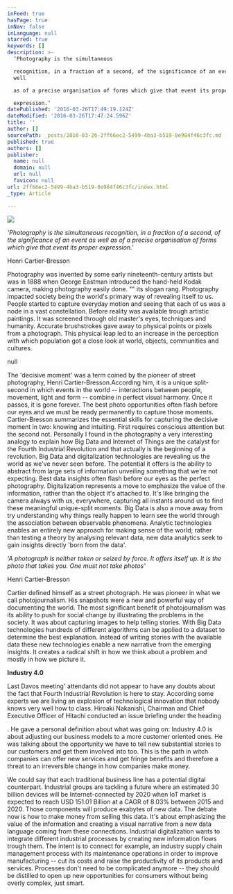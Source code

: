 ```yaml
---
inFeed: true
hasPage: true
inNav: false
inLanguage: null
starred: true
keywords: []
description: >-
  ‘Photography is the simultaneous

  recognition, in a fraction of a second, of the significance of an event as
  well

  as of a precise organisation of forms which give that event its proper

  expression.’
datePublished: '2016-03-26T17:49:19.124Z'
dateModified: '2016-03-26T17:47:24.596Z'
title: ''
author: []
sourcePath: _posts/2016-03-26-2ff66ec2-5499-4ba3-b519-8e984f46c3fc.md
published: true
authors: []
publisher:
  name: null
  domain: null
  url: null
  favicon: null
url: 2ff66ec2-5499-4ba3-b519-8e984f46c3fc/index.html
_type: Article

---
```

![](https://the-grid-user-content.s3-us-west-2.amazonaws.com/bb0327ee-0fdb-4b71-9750-69e8bd830349.jpg)

_'Photography is the simultaneous
recognition, in a fraction of a second, of the significance of an event as well
as of a precise organisation of forms which give that event its proper
expression.'_

Henri Cartier-Bresson

Photography was invented by some early nineteenth-century
artists but was in 1888 when George Eastman introduced the hand-held Kodak
camera, making photography easily done. "" its slogan rang. Photography impacted society being the world's
primary way of revealing itself to us. People started to capture everyday
motion and seeing that each of us was a node in a vast constellation. Before reality was available trough
artistic paintings. It was screened through old master's
eyes, techniques and humanity. Accurate brushstrokes gave away to physical points
or pixels from a photograph. This physical leap led to an increase in the
perception with which population got a close look at world, objects,
communities and cultures. 

null

The 'decisive moment' was a
term coined by the pioneer of street photography, Henri Cartier-Bresson.According him, it is a unique split-second in which events in the world
-- interactions between people, movement, light and form -- combine in perfect
visual harmony. Once it passes, it is gone forever. The best photo opportunities often flash before our eyes and we must be ready permanently to
capture those moments. Cartier-Bresson summarizes the essential skills for
capturing the decisive moment in two: knowing and intuiting. First requires
conscious attention but the second not. Personally I found in the photography a
very interesting analogy to explain how Big Data and Internet of Things are the
catalyst for the Fourth Industrial Revolution and that actually is the
beginning of a revolution. Big Data and digitalization technologies are
revealing us the world as we've never seen before. The potential it offers is
the ability to abstract from large sets of information unveiling something that
we're not expecting. Best data insights often flash before our eyes as the
perfect photography. Digitalization represents a move to emphasize the value of
the information, rather than the object it's attached to. It's like bringing
the camera always with us, everywhere, capturing all instants around us to find
these meaningful unique-split moments. Big Data is also a move away from try
understanding why things really happen to learn see the world through the
association between observable phenomena. Analytic technologies enables an
entirely new approach for making sense of the world; rather than testing a
theory by analysing relevant data, new data analytics seek to gain insights directly
'born from the data'. 

_'A photograph is
neither taken or seized by force. It offers itself up. It is the photo that
takes you. One must not take photos'_

Henri Cartier-Bresson

Cartier defined himself as a street photograph. He was pioneer in what
we call photojournalism. His snapshots were a new and powerful way of
documenting the world. The most significant benefit of photojournalism was its
ability to push for social change by illustrating the problems in the society.
It was about capturing images to help telling stories. With Big Data
technologies hundreds of different algorithms can be applied to a dataset to
determine the best explanation. Instead of writing stories with the available
data these new technologies enable a new narrative from the emerging insights. It
creates a radical shift in how we think about a problem and mostly in how we
picture it.

**Industry 4.0**

Last Davos meeting' attendants did not appear to have
any doubts about the fact that Fourth Industrial Revolution is here to stay.
According some experts we are living an explosion of technological innovation
that nobody knows very well how to class. Hiroaki Nakanishi, Chairman and Chief
Executive Officer of Hitachi conducted an issue briefing under the heading 

.
He gave a personal definition about what was going on: Industry 4.0 is about
adjusting our business models to a more customer oriented ones. He was talking
about the opportunity we have to tell new substantial stories to our customers
and get them involved into too. This is the path in witch companies can offer
new services and get fringe benefits and therefore a threat to an irreversible
change in how companies make money. 

We could say that each traditional business line has a
potential digital counterpart. Industrial groups are tackling a future where an
estimated 30 billion devices will be Internet-connected by 2020 when IoT market
is expected to reach USD 151.01 Billion at a CAGR of 8.03% between 2015 and
2020\. Those components will produce exabytes of new data. The debate now is how
to make money from selling this data. It's about emphasizing the value of the
information and creating a visual narrative from a new data language coming
from these connections. Industrial digitalization wants to integrate different
industrial processes by creating new information flows trough them. The intent
is to connect for example, an industry supply chain management process with its
maintenance operations in order to improve manufacturing -- cut its costs and
raise the productivity of its products and services. Processes don't need to be
complicated anymore -- they should be distilled to open up new opportunities for
consumers without being overly complex, just smart.